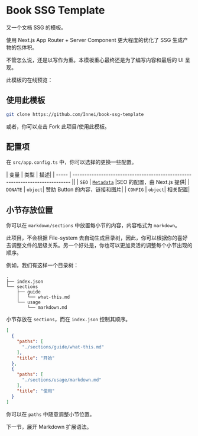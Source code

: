 # Book SSG Template

又一个文档 SSG 的模板。

使用 Next.js App Router + Server Component 更大程度的优化了 SSG 生成产物的包体积。

不管怎么说，还是以写作为重。本模板重心最终还是为了编写内容和最后的 UI 呈现。

此模板的在线预览：

## 使用此模板

```bash
git clone https://github.com/Innei/book-ssg-template
```

或者，你可以点击 Fork 此项目/使用此模板。

## 配置项

在 `src/app.config.ts` 中，你可以选择的更换一些配置。

| 变量 | 类型 | 描述|
| ----- | ----------------------------------------------------------------------------- ||
| `SEO` | [`Metadata`](https://nextjs.org/docs/app/building-your-application/optimizing/metadata) |SEO 的配置，由 Next.js 提供|
| `DONATE` | `object`| 赞助 Button 的内容，链接和图片|
| `CONFIG` | `object`| 相关配置|

## 小节存放位置

你可以在 `markdown/sections` 中放置每小节的内容，内容格式为 `markdown`。

此项目，不会根据 File-system 去自动生成目录树，因此，你可以根据你的喜好去调整文件的层级关系。另一个好处是，你也可以更加灵活的调整每个小节出现的顺序。

例如，我们有这样一个目录树：

```text filename="/markdown"
.
├── index.json
└── sections
    ├── guide
    │   └── what-this.md
    └── usage
        └── markdown.md
```

小节存放在 `sections`，而在 `index.json` 控制其顺序。

```json filename="index.json"
[
  {
    "paths": [
      "./sections/guide/what-this.md"
    ],
    "title": "开始"
  },
  {
    "paths": [
      "./sections/usage/markdown.md"
    ],
    "title": "使用"
  }
]
```

你可以在 `paths` 中随意调整小节位置。

下一节，展开 Markdown 扩展语法。
